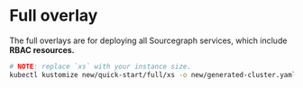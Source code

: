 # Full overlay

The full overlays are for deploying all Sourcegraph services, which include **RBAC resources.**

```bash
# NOTE: replace `xs` with your instance size.
kubectl kustomize new/quick-start/full/xs -o new/generated-cluster.yaml
```
